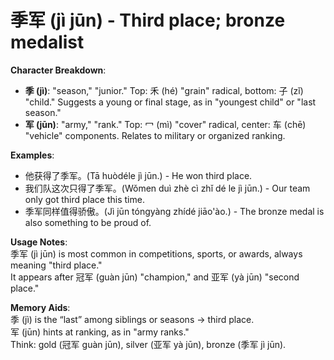# **季军 (jì jūn) - Third place; bronze medalist**

**Character Breakdown**:  
- **季 (jì)**: "season," "junior." Top: 禾 (hé) "grain" radical, bottom: 子 (zǐ) "child." Suggests a young or final stage, as in "youngest child" or "last season."  
- **军 (jūn)**: "army," "rank." Top: 冖 (mì) "cover" radical, center: 车 (chē) "vehicle" components. Relates to military or organized ranking.

**Examples**:  
- 他获得了季军。(Tā huòdéle jì jūn.) - He won third place.  
- 我们队这次只得了季军。(Wǒmen duì zhè cì zhǐ dé le jì jūn.) - Our team only got third place this time.  
- 季军同样值得骄傲。(Jì jūn tóngyàng zhídé jiāo'ào.) - The bronze medal is also something to be proud of.

**Usage Notes**:  
季军 (jì jūn) is most common in competitions, sports, or awards, always meaning "third place."  
It appears after 冠军 (guàn jūn) "champion," and 亚军 (yà jūn) "second place."

**Memory Aids**:  
季 (jì) is the “last” among siblings or seasons → third place.  
军 (jūn) hints at ranking, as in "army ranks."  
Think: gold (冠军 guàn jūn), silver (亚军 yà jūn), bronze (季军 jì jūn).